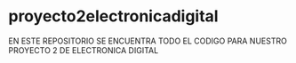 # proyecto2electronicadigital
EN ESTE REPOSITORIO SE ENCUENTRA TODO EL CODIGO PARA NUESTRO PROYECTO 2 DE ELECTRONICA DIGITAL
